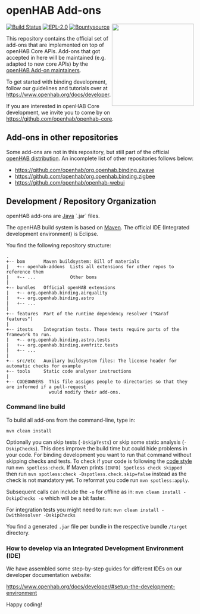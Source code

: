 # openHAB Add-ons

<img align="right" width="220" src="./logo.png" />

[![Build Status](https://travis-ci.org/openhab/openhab-addons.svg)](https://travis-ci.org/openhab/openhab-addons)
[![EPL-2.0](https://img.shields.io/badge/license-EPL%202-green.svg)](https://opensource.org/licenses/EPL-2.0)
[![Bountysource](https://www.bountysource.com/badge/tracker?tracker_id=2164344)](https://www.bountysource.com/teams/openhab/issues?tracker_ids=2164344)

This repository contains the official set of add-ons that are implemented on top of openHAB Core APIs.
Add-ons that got accepted in here will be maintained (e.g. adapted to new core APIs)
by the [openHAB Add-on maintainers](https://github.com/orgs/openhab/teams/add-ons-maintainers).

To get started with binding development, follow our guidelines and tutorials over at https://www.openhab.org/docs/developer.

If you are interested in openHAB Core development, we invite you to come by on https://github.com/openhab/openhab-core.

## Add-ons in other repositories

Some add-ons are not in this repository, but still part of the official [openHAB distribution](https://github.com/openhab/openhab-distro).
An incomplete list of other repositories follows below:

* https://github.com/openhab/org.openhab.binding.zwave
* https://github.com/openhab/org.openhab.binding.zigbee
* https://github.com/openhab/openhab-webui

## Development / Repository Organization

openHAB add-ons are [Java](https://en.wikipedia.org/wiki/Java_(programming_language)) `.jar` files.

The openHAB build system is based on [Maven](https://maven.apache.org/what-is-maven.html).
The official IDE (Integrated development environment) is Eclipse.

You find the following repository structure:

```
.
+-- bom       Maven buildsystem: Bill of materials
|   +-- openhab-addons  Lists all extensions for other repos to reference them
|   +-- ...             Other boms
|
+-- bundles   Official openHAB extensions
|   +-- org.openhab.binding.airquality
|   +-- org.openhab.binding.astro
|   +-- ...
|
+-- features  Part of the runtime dependency resolver ("Karaf features")
|
+-- itests    Integration tests. Those tests require parts of the framework to run.
|   +-- org.openhab.binding.astro.tests
|   +-- org.openhab.binding.avmfritz.tests
|   +-- ...
|
+-- src/etc   Auxilary buildsystem files: The license header for automatic checks for example
+-- tools     Static code analyser instructions
|
+-- CODEOWNERS  This file assigns people to directories so that they are informed if a pull-request
                would modify their add-ons.
```

### Command line build

To build all add-ons from the command-line, type in:

`mvn clean install`

Optionally you can skip tests (`-DskipTests`) or skip some static analysis (`-DskipChecks`).
This does improve the build time but could hide problems in your code.
For binding development you want to run that command without skipping checks and tests.
To check if your code is following the [code style](https://www.openhab.org/docs/developer/guidelines.html#b-code-formatting-rules-style) run `mvn spotless:check`.
If Maven prints `[INFO] Spotless check skipped` then run `mvn spotless:check -Dspotless.check.skip=false` instead as the check is not mandatory yet.
To reformat you code run `mvn spotless:apply`.

Subsequent calls can include the `-o` for offline as in: `mvn clean install -DskipChecks -o` which will be a bit faster.

For integration tests you might need to run: `mvn clean install -DwithResolver -DskipChecks`

You find a generated `.jar` file per bundle in the respective bundle `/target` directory.

### How to develop via an Integrated Development Environment (IDE)

We have assembled some step-by-step guides for different IDEs on our developer documentation website:

https://www.openhab.org/docs/developer/#setup-the-development-environment

Happy coding!
